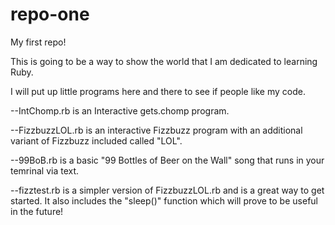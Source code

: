 # repo-one
My first repo!

This is going to be a way to show the world that I am dedicated to learning Ruby.

I will put up little programs here and there to see if people like my code.

--IntChomp.rb is an Interactive gets.chomp program.

--FizzbuzzLOL.rb is an interactive Fizzbuzz program with an additional variant of Fizzbuzz included called "LOL".

--99BoB.rb is a basic "99 Bottles of Beer on the Wall" song that runs in your temrinal via text.

--fizztest.rb is a simpler version of FizzbuzzLOL.rb and is a great way to get started. It also includes the "sleep()" function which will prove to be useful in the future!


